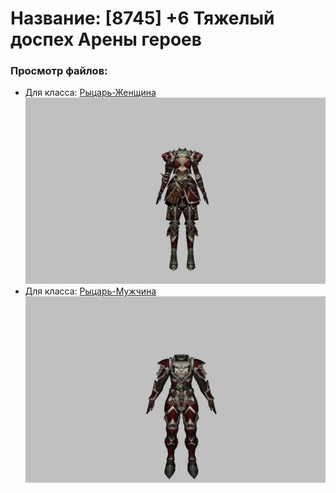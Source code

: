 # Название: [8745] +6 Тяжелый доспех Арены героев

### Просмотр файлов:
- Для класса: [Рыцарь-Женщина](Рыцарь-Женщина)
![p010031.png](Рыцарь-Женщина/p010031.png)
- Для класса: [Рыцарь-Мужчина](Рыцарь-Мужчина)
![p000031.png](Рыцарь-Мужчина/p000031.png)
